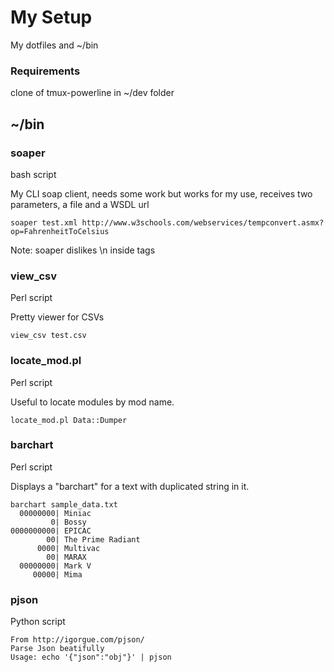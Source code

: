 # My Setup

My dotfiles and ~/bin

### Requirements

clone of tmux-powerline in ~/dev folder

## ~/bin

### soaper

bash script

My CLI soap client, needs some work but works for my use, receives two parameters, a file and a WSDL url

    soaper test.xml http://www.w3schools.com/webservices/tempconvert.asmx?op=FahrenheitToCelsius

Note: soaper dislikes \n inside tags

### view_csv

Perl script

Pretty viewer for CSVs

    view_csv test.csv

### locate_mod.pl

Perl script

Useful to locate modules by mod name.

    locate_mod.pl Data::Dumper

### barchart

Perl script

Displays a "barchart" for a text with duplicated string in it.

    barchart sample_data.txt
      00000000| Miniac
             0| Bossy
    0000000000| EPICAC
            00| The Prime Radiant
          0000| Multivac
            00| MARAX
      00000000| Mark V
         00000| Mima

### pjson

Python script

    From http://igorgue.com/pjson/
    Parse Json beatifully
    Usage: echo '{"json":"obj"}' | pjson
